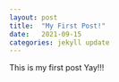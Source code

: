 ```yaml
---
layout: post
title:  "My First Post!"
date:   2021-09-15 
categories: jekyll update
---
```


This is my first post Yay!!!
